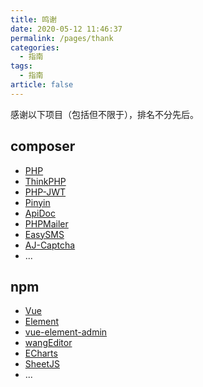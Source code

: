 ```yaml
---
title: 鸣谢
date: 2020-05-12 11:46:37
permalink: /pages/thank
categories: 
  - 指南
tags: 
  - 指南
article: false
---
```


感谢以下项目（包括但不限于），排名不分先后。

## composer
- [PHP](https://github.com/php/php-src)
- [ThinkPHP](https://github.com/top-think/framework)
- [PHP-JWT](https://github.com/firebase/php-jwt)
- [Pinyin](https://github.com/overtrue/pinyin)
- [ApiDoc](https://github.com/HGthecode/apidoc-php)
- [PHPMailer](https://github.com/PHPMailer/PHPMailer)
- [EasySMS](https://github.com/overtrue/easy-sms)
- [AJ-Captcha](https://gitee.com/anji-plus/captcha)
- ...

## npm
- [Vue](https://github.com/vuejs/vue)
- [Element](https://github.com/ElemeFE/element)
- [vue-element-admin](https://github.com/PanJiaChen/vue-element-admin)
- [wangEditor](https://github.com/wangeditor-team/wangEditor)
- [ECharts](https://github.com/apache/echarts)
- [SheetJS](https://github.com/SheetJS/sheetjs)
- ...
